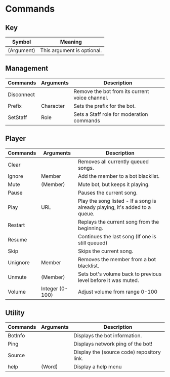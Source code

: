 # Commands

## Key
| Symbol     | Meaning                    |
| ---------- | -------------------------- |
| (Argument) | This argument is optional. |

## Management
| Commands   | Arguments | Description                                    |
| ---------- | --------- | ---------------------------------------------- |
| Disconnect | <none>    | Remove the bot from its current voice channel. |
| Prefix     | Character | Sets the prefix for the bot.                   |
| SetStaff   | Role      | Sets a Staff role for moderation commands      |

## Player
| Commands | Arguments       | Description                                                                 |
| -------- | --------------- | --------------------------------------------------------------------------- |
| Clear    | <none>          | Removes all currently queued songs.                                         |
| Ignore   | Member          | Add the member to a bot blacklist.                                          |
| Mute     | (Member)        | Mute bot, but keeps it playing.                                             |
| Pause    | <none>          | Pauses the current song.                                                    |
| Play     | URL             | Play the song listed - If a song is already playing, it's added to a queue. |
| Restart  | <none>          | Replays the current song from the beginning.                                |
| Resume   | <none>          | Continues the last song (If one is still queued)                            |
| Skip     | <none>          | Skips the current song.                                                     |
| Unignore | Member          | Removes the member from a bot blacklist.                                    |
| Unmute   | (Member)        | Sets bot's volume back to previous level before it was muted.               |
| Volume   | Integer (0-100) | Adjust volume from range 0-100                                              |

## Utility
| Commands | Arguments | Description                                |
| -------- | --------- | ------------------------------------------ |
| BotInfo  | <none>    | Displays the bot information.              |
| Ping     | <none>    | Displays network ping of the bot!          |
| Source   | <none>    | Display the (source code) repository link. |
| help     | (Word)    | Display a help menu                        |

